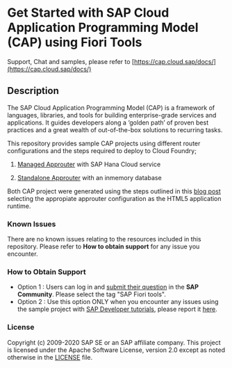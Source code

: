 # Get Started with SAP Cloud Application Programming Model (CAP) using Fiori Tools

Support, Chat and samples, please refer to [https://cap.cloud.sap/docs/](https://cap.cloud.sap/docs/)

## Description

The SAP Cloud Application Programming Model (CAP) is a framework of languages, libraries, and tools for building enterprise-grade services and applications. It guides developers along a ‘golden path’ of proven best practices and a great wealth of out-of-the-box solutions to recurring tasks.

This repository provides sample CAP projects using different router configurations and the steps required to deploy to Cloud Foundry;

1. [Managed Approuter](/cap-fiori-mta/README.md) with SAP Hana Cloud service

2. [Standalone Approuter](/cap-fiori-mta-standalone/README.md) with an inmemory database

Both CAP project were generated using the steps outlined in this [blog post](https://blogs.sap.com/2022/02/10/build-and-deploy-a-cap-project-node.js-api-with-a-sap-fiori-elements-ui-and-a-managed-approuter-configuration/) selecting the appropiate approuter configuration as the HTML5 application runtime.

### Known Issues
There are no known issues relating to the resources included in this repository. Please refer to **How to obtain support** for any issue you encounter.

### How to Obtain Support
- Option 1 : Users can log in and [submit their question](https://answers.sap.com/questions/ask.html) in the **SAP Community**. Please select the tag "SAP Fiori tools".
- Option 2 : Use this option ONLY when you encounter any issues using the sample project with [SAP Developer tutorials](https://developers.sap.com/group.fiori-tools-lrop.html), please report it [here](https://github.com/SAPDocuments/Tutorials/issues/new).

### License
Copyright (c) 2009-2020 SAP SE or an SAP affiliate company. This project is licensed under the Apache Software License, version 2.0 except as noted otherwise in the [LICENSE](/LICENSES/Apache-2.0.txt) file.
